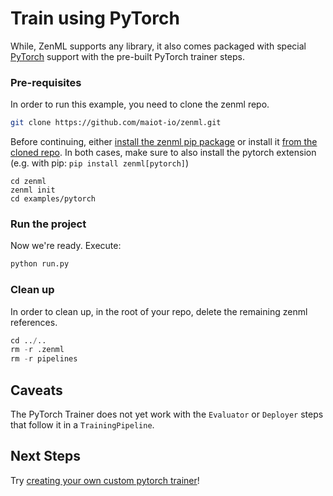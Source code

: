 # Train using PyTorch

While, ZenML supports any library, it also comes packaged with special [PyTorch](https://pytorch.org/) support with the pre-built PyTorch trainer steps.

### Pre-requisites

In order to run this example, you need to clone the zenml repo.

```bash
git clone https://github.com/maiot-io/zenml.git
```

Before continuing, either [install the zenml pip package](https://docs.zenml.io/getting-started/installation.html) or install it [from the cloned repo](../zenml.md). In both cases, make sure to also install the pytorch extension \(e.g. with pip: `pip install zenml[pytorch]`\)

```text
cd zenml
zenml init
cd examples/pytorch
```

### Run the project

Now we're ready. Execute:

```bash
python run.py
```

### Clean up

In order to clean up, in the root of your repo, delete the remaining zenml references.

```python
cd ../..
rm -r .zenml
rm -r pipelines
```

## Caveats

The PyTorch Trainer does not yet work with the `Evaluator` or `Deployer` steps that follow it in a `TrainingPipeline`.

## Next Steps

Try [creating your own custom pytorch trainer](https://docs.zenml.io/getting-started/creating-custom-logic.html)!

